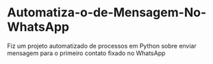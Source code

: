 # Automatiza-o-de-Mensagem-No-WhatsApp
Fiz um projeto automatizado de processos em Python sobre enviar mensagem para o primeiro contato fixado no WhatsApp
